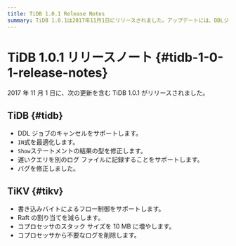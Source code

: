 ```yaml
---
title: TiDB 1.0.1 Release Notes
summary: TiDB 1.0.1は2017年11月1日にリリースされました。アップデートには、DDLジョブのキャンセルのサポート、IN`式の最適化、`Show`ステートメントの結果型の修正、スロークエリの別ログファイルへの記録のサポート、バグ修正が含まれています。TiKVは、書き込みバイトによるフロー制御のサポート、 Raft割り当ての削減、コプロセッサスタックサイズを10MBに増加、コプロセッサから不要なログの削除を追加しました。
---
```


# TiDB 1.0.1 リリースノート {#tidb-1-0-1-release-notes}

2017 年 11 月 1 日に、次の更新を含む TiDB 1.0.1 がリリースされました。

## TiDB {#tidb}

-   DDL ジョブのキャンセルをサポートします。
-   `IN`式を最適化します。
-   `Show`ステートメントの結果の型を修正します。
-   遅いクエリを別のログ ファイルに記録することをサポートします。
-   バグを修正しました。

## TiKV {#tikv}

-   書き込みバイトによるフロー制御をサポートします。
-   Raft の割り当てを減らします。
-   コプロセッサのスタック サイズを 10 MB に増やします。
-   コプロセッサから不要なログを削除します。
